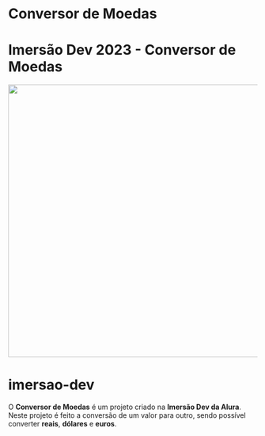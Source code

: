 # Conversor de Moedas
# Imersão Dev 2023 - **Conversor de Moedas**

<p align="center">
  <a href="[https://codepen.io/LGomess/full/xxJJNdV">
    <img src="https://cdn.discordapp.com/attachments/990296596849782804/1070480598654795837/ConversorDeMoedas.png" width="550">
  </a>
</p>

# imersao-dev

O **Conversor de Moedas** é um projeto criado na **Imersão Dev da Alura**. Neste projeto é feito a conversão de um valor para outro, sendo possível converter **reais**, **dólares** e **euros**.
  
